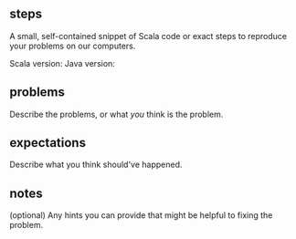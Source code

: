 ## steps

A small, self-contained snippet of Scala code or exact steps to reproduce your problems on our computers.

Scala version:
Java version:

## problems

Describe the problems, or what _you_ think is the problem.

## expectations

Describe what you think should've happened.

## notes

(optional) Any hints you can provide that might be helpful to fixing the problem.
